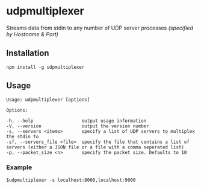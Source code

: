 # udpmultiplexer
Streams data from stdin to any number of UDP server processes *(specified by Hostname & Port)*

## Installation
`npm install -g udpmultiplexer`

## Usage
    Usage: udpmultiplexer [options]
    
    Options:
    
    -h, --help                  output usage information
    -V, --version               output the version number
    -s, --servers <items>       specify a list of UDP servers to multiplex the stdin to
    -sf, --servers_file <file>  specify the file that contains a list of servers (either a JSON file or a file with a comma seperated list)
    -p, --packet_size <n>       specify the packet size. Defaults to 10

### Example
`$udpmultiplexer -s localhost:8000,localhost:9000`